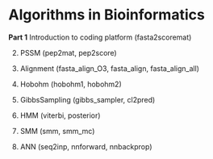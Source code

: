 # Algorithms in Bioinformatics ##

**Part 1**
Introduction to coding platform (fasta2scoremat)

2) PSSM (pep2mat, pep2score)
 
3) Alignment (fasta_align_O3, fasta_align, fasta_align_all)
 
4) Hobohm (hobohm1, hobohm2)
 
5) GibbsSampling (gibbs_sampler, cl2pred)
 
6) HMM (viterbi, posterior)
 
7) SMM (smm, smm_mc)
 
8) ANN (seq2inp, nnforward, nnbackprop)
